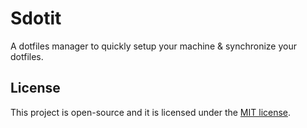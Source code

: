 # Sdotit

A dotfiles manager to quickly setup your machine & synchronize your dotfiles.

## License

This project is open-source and it is licensed under the [MIT license](./LICENSE).
